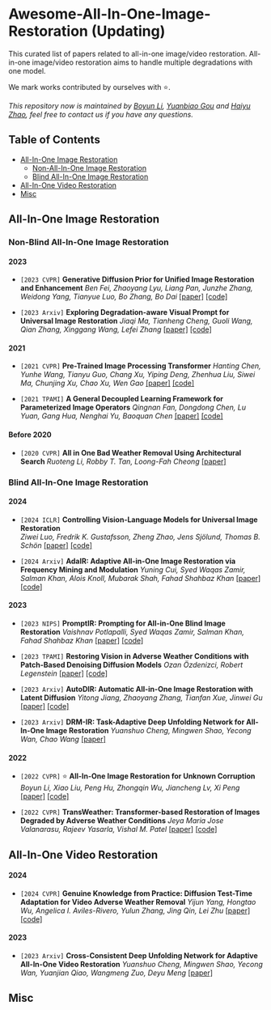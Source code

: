 # Awesome-All-In-One-Image-Restoration (Updating)

This curated list of papers related to all-in-one image/video restoration. All-in-one image/video restoration aims to handle multiple degradations with one model. 

We mark works contributed by ourselves with ⭐.

*This repository now is maintained by [Boyun Li](https://liboyun.github.io/), [Yuanbiao Gou](https://ybgou.github.io/) and [Haiyu Zhao](https://pandint.github.io/about/), feel free to contact us if you have any questions.*



## Table of Contents

- [All-In-One Image Restoration](#all-in-one-image-restoration)
  - [Non-All-In-One Image Restoration](#Non-Blind-All-In-One-Image-Restoration)
  - [Blind All-In-One Image Restoration](#Blind-All-In-One-Image-Restoration)
- [All-In-One Video Restoration](#All-In-One-Video-Restoration)
- [Misc](#misc)



## All-In-One Image Restoration

### Non-Blind All-In-One Image Restoration

#### 2023

- `[2023 CVPR]` **Generative Diffusion Prior for Unified Image Restoration and Enhancement**
*Ben Fei, Zhaoyang Lyu, Liang Pan, Junzhe Zhang, Weidong Yang, Tianyue Luo, Bo Zhang, Bo Dai* [[paper]](https://arxiv.org/abs/2304.01247) [[code]](https://github.com/Fayeben/GenerativeDiffusionPrior.git)

- `[2023 Arxiv]` **Exploring Degradation-aware Visual Prompt for Universal Image Restoration**
*Jiaqi Ma, Tianheng Cheng, Guoli Wang, Qian Zhang, Xinggang Wang, Lefei Zhang* [[paper]](https://arxiv.org/abs/2306.13653) [[code]](https://github.com/leonmakise/ProRes.git)

#### 2021

- `[2021 CVPR]` **Pre-Trained Image Processing Transformer** 
*Hanting Chen, Yunhe Wang, Tianyu Guo, Chang Xu, Yiping Deng, Zhenhua Liu, Siwei Ma, Chunjing Xu, Chao Xu, Wen Gao* [[paper]](https://arxiv.org/abs/2012.00364) [[code]](https://github.com/huawei-noah/Pretrained-IPT.git)

- `[2021 TPAMI]` **A General Decoupled Learning Framework for Parameterized Image Operators**
*Qingnan Fan, Dongdong Chen, Lu Yuan, Gang Hua, Nenghai Yu, Baoquan Chen* [[paper]](https://arxiv.org/abs/1907.05852) [[code]](https://github.com/fqnchina/DecoupleLearning.git)

#### Before 2020

- `[2020 CVPR]` **All in One Bad Weather Removal Using Architectural Search**
*Ruoteng Li, Robby T. Tan, Loong-Fah Cheong* [[paper]](https://openaccess.thecvf.com/content_CVPR_2020/html/Li_All_in_One_Bad_Weather_Removal_Using_Architectural_Search_CVPR_2020_paper.html)

<!-- * `[]` ****
** [[paper]]() [[code]]() -->


### Blind All-In-One Image Restoration

#### 2024

- `[2024 ICLR]` **Controlling Vision-Language Models for Universal Image Restoration**  
*Ziwei Luo, Fredrik K. Gustafsson, Zheng Zhao, Jens Sjölund, Thomas B. Schön* [[paper]](https://arxiv.org/abs/2310.01018) [[code]](https://github.com/Algolzw/daclip-uir.git)

- `[2024 Arxiv]` **AdaIR: Adaptive All-in-One Image Restoration via Frequency Mining and Modulation**
*Yuning Cui, Syed Waqas Zamir, Salman Khan, Alois Knoll, Mubarak Shah, Fahad Shahbaz Khan* [[paper]](https://arxiv.org/abs/2403.14614) [[code]](https://github.com/c-yn/AdaIR.git)

#### 2023

- `[2023 NIPS]` **PromptIR: Prompting for All-in-One Blind Image Restoration**
*Vaishnav Potlapalli, Syed Waqas Zamir, Salman Khan, Fahad Shahbaz Khan* [[paper]](https://arxiv.org/abs/2306.13090) [[code]](https://github.com/va1shn9v/PromptIR.git)

- `[2023 TPAMI]` **Restoring Vision in Adverse Weather Conditions with Patch-Based Denoising Diffusion Models**
*Ozan Özdenizci, Robert Legenstein* [[paper]](https://arxiv.org/abs/2207.14626) [[code]](https://github.com/IGITUGraz/WeatherDiffusion.git)

- `[2023 Arxiv]` **AutoDIR: Automatic All-in-One Image Restoration with Latent Diffusion**
*Yitong Jiang, Zhaoyang Zhang, Tianfan Xue, Jinwei Gu* [[paper]](https://arxiv.org/pdf/2310.10123) [[code]](https://github.com/jiangyitong/AutoDIR.git)

- `[2023 Arxiv]` **DRM-IR: Task-Adaptive Deep Unfolding Network for All-In-One Image Restoration**
*Yuanshuo Cheng, Mingwen Shao, Yecong Wan, Chao Wang* [[paper]](https://arxiv.org/abs/2307.07688)

#### 2022

- `[2022 CVPR]` ⭐ **All-In-One Image Restoration for Unknown Corruption**
*Boyun Li, Xiao Liu, Peng Hu, Zhongqin Wu, Jiancheng Lv, Xi Peng* [[paper]](http://pengxi.me/wp-content/uploads/2022/03/All-In-One-Image-Restoration-for-Unknown-Corruption.pdf) [[code]](https://github.com/XLearning-SCU/2022-CVPR-AirNet.git)

- `[2022 CVPR]` **TransWeather: Transformer-based Restoration of Images Degraded by Adverse Weather Conditions**
*Jeya Maria Jose Valanarasu, Rajeev Yasarla, Vishal M. Patel* [[paper]](https://arxiv.org/abs/2111.14813) [[code]](https://github.com/jeya-maria-jose/TransWeather.git)

<!-- * `[]` ****
** [[paper]]() [[code]]() -->


## All-In-One Video Restoration

#### 2024

- `[2024 CVPR]` **Genuine Knowledge from Practice: Diffusion Test-Time Adaptation for Video Adverse Weather Removal**
*Yijun Yang, Hongtao Wu, Angelica I. Aviles-Rivero, Yulun Zhang, Jing Qin, Lei Zhu* [[paper]](https://arxiv.org/abs/2403.07684) [[code]](https://github.com/scott-yjyang/DiffTTA)

#### 2023

- `[2023 Arxiv]` **Cross-Consistent Deep Unfolding Network for Adaptive All-In-One Video Restoration**
*Yuanshuo Cheng, Mingwen Shao, Yecong Wan, Yuanjian Qiao, Wangmeng Zuo, Deyu Meng* [[paper]](https://arxiv.org/abs/2309.01627)

## Misc

